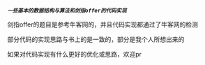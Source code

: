 **_`一些基本的数据结构与算法和剑指offer的代码实现`_**

剑指offer的题目是参考牛客网的，并且代码实现都通过了牛客网的检测

部分代码的实现思路与书上的是一致的，部分是我个人所想出来的

如果对代码实现有什么更好的优化或思路，欢迎pr
